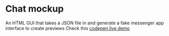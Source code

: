 # Chat mockup
An HTML GUI that takes a JSON file in and generate a fake messenger app interface to create previews
Check this [codepen live demo](https://codepen.io/Florian-Cossu/pen/zYXbxXg)
